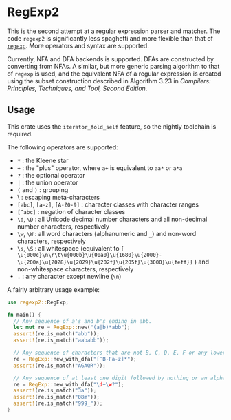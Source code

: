 # RegExp2

This is the second attempt at a regular expression parser and matcher.
The code `regexp2` is significantly less spaghetti and more flexible
than that of [`regexp`](../regexp). More operators and syntax are
supported.

Currently, NFA and DFA backends is supported. DFAs are constructed by
converting from NFAs. A similar, but more generic parsing algorithm to
that of `regexp` is used, and the equivalent NFA of a regular expression
is created using the subset construction described in Algorithm 3.23 in
*Compilers: Principles, Techniques, and Tool, Second Edition*.

## Usage

This crate uses the `iterator_fold_self` feature, so the nightly
toolchain is required.

The following operators are supported:

-   `*` : the Kleene star
-   `+` : the "plus" operator, where `a+` is equivalent to `aa*` or
    `a*a`
-   `?` : the optional operator
-   `|` : the union operator
-   `(` and `)` : grouping
-   \\ : escaping meta-characters
-   `[abc]`, `[a-z]`, `[A-Z0-9]` : character classes with character
    ranges
-   `[^abc]` : negation of character classes
-   `\d`, `\D` : all Unicode decimal number characters and all
    non-decimal number characters, respectively
-   `\w`, `\W` : all word characters (alphanumeric and `_`) and non-word
    characters, respectively
-   `\s`, `\S` : all whitespace (equivalent to
    `[ \u{000c}\n\r\t\u{000b}\u{00a0}\u{1680}\u{2000}-\u{200a}\u{2028}\u{2029}\u{202f}\u{205f}\u{3000}\u{feff}]`
    ) and non-whitespace characters, respectively
-   `.` : any character except newline (`\n`)

A fairly arbitrary usage example:

``` rust
use regexp2::RegExp;

fn main() {
  // Any sequence of a's and b's ending in abb.
  let mut re = RegExp::new("(a|b)*abb");
  assert!(re.is_match("abb"));
  assert!(re.is_match("aababb"));

  // Any sequence of characters that are not B, C, D, E, F or any lowercase letter.
  re = RegExp::new_with_dfa("[^B-Fa-z]*");
  assert!(re.is_match("AGAQR"));

  // Any sequence of at least one digit followed by nothing or an alphanumeric or underscore.
  re = RegExp::new_with_dfa("\d+\w?");
  assert!(re.is_match("3a"));
  assert!(re.is_match("08m"));
  assert!(re.is_match("999_"));
}
```
